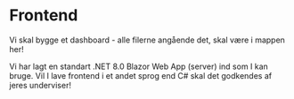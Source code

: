 # Frontend

Vi skal bygge et dashboard - alle filerne angående det, skal være i mappen her!

Vi har lagt en standart .NET 8.0 Blazor Web App (server) ind som I kan bruge. Vil I lave frontend i et andet sprog end C# skal det godkendes af jeres underviser!
